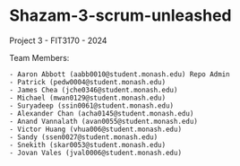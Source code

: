 # Shazam-3-scrum-unleashed
Project 3 - FIT3170 - 2024

Team Members:

    - Aaron Abbott (aabb0010@student.monash.edu) Repo Admin
    - Patrick (pedw0004@student.monash.edu)
    - James Chea (jche0346@student.monash.edu)
    - Michael (mwan0129@student.monash.edu)
    - Suryadeep (ssin0061@student.monash.edu)
    - Alexander Chan (acha0145@student.monash.edu)
    - Anand Vannalath (avan0055@student.monash.edu)
    - Victor Huang (vhua006@student.monash.edu)
    - Sandy (ssen0027@student.monash.edu)
    - Snekith (skar0053@student.monash.edu)
    - Jovan Vales (jval0006@student.monash.edu)

